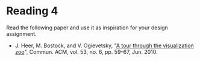 # Reading 4

Read the following paper and use it as inspiration for your design assignment.

* J. Heer, M. Bostock, and V. Ogievetsky, "[A tour through the visualization
  zoo][2]", Commun. ACM, vol. 53, no. 6, pp. 59–67, Jun. 2010.

[2]: cdn://excerpts/w6/Heer_tour_through_the_visualization_zoo.pdf	

